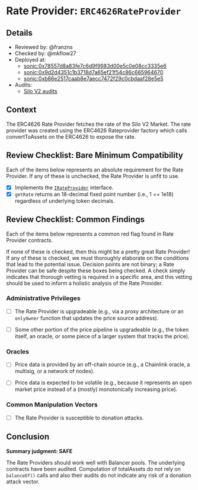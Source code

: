 # Rate Provider: `ERC4626RateProvider`

## Details
- Reviewed by: @franzns
- Checked by: @mkflow27
- Deployed at:
    - [sonic:0x78557d8a83fe7c6d9f9983d00e5c0e08cc3335e6](https://sonicscan.org/address/0x78557d8a83fe7c6d9f9983d00e5c0e08cc3335e6#code)
    - [sonic:0x9d2d4351c1b3718d7a65ef21f54c86c665964670](https://sonicscan.org/address/0x9d2d4351c1b3718d7a65ef21f54c86c665964670#code)
    - [sonic:0xb86e2517caab8e7aecc7472f29c0cbdaaf28e5e5](https://sonicscan.org/address/0xb86e2517caab8e7aecc7472f29c0cbdaaf28e5e5#code)
- Audits:
    - [Silo V2 audits](https://docs.silo.finance/audits-and-tests)

## Context
The ERC4626 Rate Provider fetches the rate of the Silo V2 Market. The rate provider was created using the ERC4626 Rateprovider factory which calls convertToAssets on the ERC4626 to expose the rate. 

## Review Checklist: Bare Minimum Compatibility
Each of the items below represents an absolute requirement for the Rate Provider. If any of these is unchecked, the Rate Provider is unfit to use.

- [x] Implements the [`IRateProvider`](https://github.com/balancer/balancer-v2-monorepo/blob/bc3b3fee6e13e01d2efe610ed8118fdb74dfc1f2/pkg/interfaces/contracts/pool-utils/IRateProvider.sol) interface.
- [x] `getRate` returns an 18-decimal fixed point number (i.e., 1 == 1e18) regardless of underlying token decimals.

## Review Checklist: Common Findings
Each of the items below represents a common red flag found in Rate Provider contracts.

If none of these is checked, then this might be a pretty great Rate Provider! If any of these is checked, we must thoroughly elaborate on the conditions that lead to the potential issue. Decision points are not binary; a Rate Provider can be safe despite these boxes being checked. A check simply indicates that thorough vetting is required in a specific area, and this vetting should be used to inform a holistic analysis of the Rate Provider.

### Administrative Privileges
- [ ] The Rate Provider is upgradeable (e.g., via a proxy architecture or an `onlyOwner` function that updates the price source address).

- [ ] Some other portion of the price pipeline is upgradeable (e.g., the token itself, an oracle, or some piece of a larger system that tracks the price).
    

### Oracles
- [ ] Price data is provided by an off-chain source (e.g., a Chainlink oracle, a multisig, or a network of nodes).

- [ ] Price data is expected to be volatile (e.g., because it represents an open market price instead of a (mostly) monotonically increasing price).

### Common Manipulation Vectors
- [ ] The Rate Provider is susceptible to donation attacks.

## Conclusion
**Summary judgment: SAFE**

The Rate Providers should work well with Balancer pools. The underlying contracts have been audited. Computation of totalAssets do not rely on `balanceOf()` calls and also their audits do not indicate any risk of a donation attack vector.